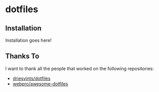 # dotfiles

## Installation

Installation goes here!

## Thanks To

I want to thank all the people that worked on the following repositories:

- [driesvints/dotfiles](https://github.com/driesvints/dotfiles)
- [webpro/awesome-dotfiles](https://github.com/webpro/awesome-dotfiles)
